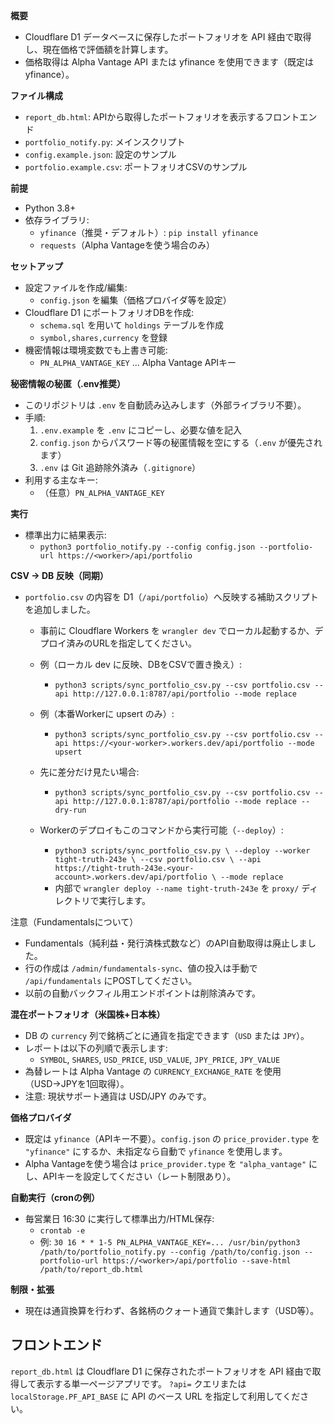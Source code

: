 **概要**
- Cloudflare D1 データベースに保存したポートフォリオを API 経由で取得し、現在価格で評価額を計算します。
- 価格取得は Alpha Vantage API または yfinance を使用できます（既定は yfinance）。

**ファイル構成**
- `report_db.html`: APIから取得したポートフォリオを表示するフロントエンド
- `portfolio_notify.py`: メインスクリプト
- `config.example.json`: 設定のサンプル
- `portfolio.example.csv`: ポートフォリオCSVのサンプル

**前提**
- Python 3.8+
- 依存ライブラリ:
  - `yfinance`（推奨・デフォルト）: `pip install yfinance`
  - `requests`（Alpha Vantageを使う場合のみ）

**セットアップ**
- 設定ファイルを作成/編集:
  - `config.json` を編集（価格プロバイダ等を設定）
- Cloudflare D1 にポートフォリオDBを作成:
  - `schema.sql` を用いて `holdings` テーブルを作成
  - `symbol,shares,currency` を登録
- 機密情報は環境変数でも上書き可能:
  - `PN_ALPHA_VANTAGE_KEY` … Alpha Vantage APIキー

**秘密情報の秘匿（.env推奨）**
- このリポジトリは `.env` を自動読み込みします（外部ライブラリ不要）。
- 手順:
  1) `.env.example` を `.env` にコピーし、必要な値を記入
  2) `config.json` からパスワード等の秘匿情報を空にする（`.env` が優先されます）
  3) `.env` は Git 追跡除外済み（`.gitignore`）
- 利用する主なキー:
  - （任意）`PN_ALPHA_VANTAGE_KEY`

**実行**
- 標準出力に結果表示:
  - `python3 portfolio_notify.py --config config.json --portfolio-url https://<worker>/api/portfolio`

**CSV → DB 反映（同期）**
- `portfolio.csv` の内容を D1（`/api/portfolio`）へ反映する補助スクリプトを追加しました。
  - 事前に Cloudflare Workers を `wrangler dev` でローカル起動するか、デプロイ済みのURLを指定してください。
  - 例（ローカル dev に反映、DBをCSVで置き換え）:
    - `python3 scripts/sync_portfolio_csv.py --csv portfolio.csv --api http://127.0.0.1:8787/api/portfolio --mode replace`
  - 例（本番Workerに upsert のみ）:
    - `python3 scripts/sync_portfolio_csv.py --csv portfolio.csv --api https://<your-worker>.workers.dev/api/portfolio --mode upsert`
  - 先に差分だけ見たい場合:
    - `python3 scripts/sync_portfolio_csv.py --csv portfolio.csv --api http://127.0.0.1:8787/api/portfolio --mode replace --dry-run`

  - Workerのデプロイもこのコマンドから実行可能（`--deploy`）:
    - `python3 scripts/sync_portfolio_csv.py \
        --deploy --worker tight-truth-243e \
        --csv portfolio.csv \
        --api https://tight-truth-243e.<your-account>.workers.dev/api/portfolio \
        --mode replace`
    - 内部で `wrangler deploy --name tight-truth-243e` を `proxy/` ディレクトリで実行します。

注意（Fundamentalsについて）
- Fundamentals（純利益・発行済株式数など）のAPI自動取得は廃止しました。
- 行の作成は `/admin/fundamentals-sync`、値の投入は手動で `/api/fundamentals` にPOSTしてください。
- 以前の自動バックフィル用エンドポイントは削除済みです。


**混在ポートフォリオ（米国株+日本株）**
- DB の `currency` 列で銘柄ごとに通貨を指定できます（`USD` または `JPY`）。
- レポートは以下の列順で表示します:
  - `SYMBOL`, `SHARES`, `USD_PRICE`, `USD_VALUE`, `JPY_PRICE`, `JPY_VALUE`
- 為替レートは Alpha Vantage の `CURRENCY_EXCHANGE_RATE` を使用（USD→JPYを1回取得）。
- 注意: 現状サポート通貨は USD/JPY のみです。


**価格プロバイダ**
- 既定は `yfinance`（APIキー不要）。`config.json` の `price_provider.type` を `"yfinance"` にするか、未指定なら自動で `yfinance` を使用します。
- Alpha Vantageを使う場合は `price_provider.type` を `"alpha_vantage"` にし、APIキーを設定してください（レート制限あり）。

**自動実行（cronの例）**
- 毎営業日 16:30 に実行して標準出力/HTML保存:
  - `crontab -e`
  - 例: `30 16 * * 1-5 PN_ALPHA_VANTAGE_KEY=... /usr/bin/python3 /path/to/portfolio_notify.py --config /path/to/config.json --portfolio-url https://<worker>/api/portfolio --save-html /path/to/report_db.html`

**制限・拡張**
- 現在は通貨換算を行わず、各銘柄のクォート通貨で集計します（USD等）。


## フロントエンド

`report_db.html` は Cloudflare D1 に保存されたポートフォリオを API 経由で取得して表示する単一ページアプリです。
`?api=` クエリまたは `localStorage.PF_API_BASE` に API のベース URL を指定して利用してください。
